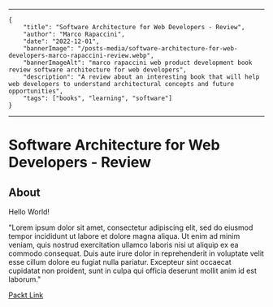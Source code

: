 -----
```
{
    "title": "Software Architecture for Web Developers - Review",
    "author": "Marco Rapaccini",
    "date": "2022-12-01",
    "bannerImage": "/posts-media/software-architecture-for-web-developers-marco-rapaccini-review.webp",
    "bannerImageAlt": "marco rapaccini web product development book review software architecture for web developers",
    "description": "A review about an interesting book that will help web developers to understand architectural concepts and future opportunities",
    "tags": ["books", "learning", "software"]
}
```
-----
# Software Architecture for Web Developers - Review
## About
Hello World!

"Lorem ipsum dolor sit amet, consectetur adipiscing elit, sed do eiusmod tempor incididunt ut labore et dolore magna aliqua. Ut enim ad minim veniam, quis nostrud exercitation ullamco laboris nisi ut aliquip ex ea commodo consequat. Duis aute irure dolor in reprehenderit in voluptate velit esse cillum dolore eu fugiat nulla pariatur. Excepteur sint occaecat cupidatat non proident, sunt in culpa qui officia deserunt mollit anim id est laborum."

[Packt Link](https://packt.link/K6Tz9)
